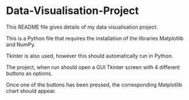 # Data-Visualisation-Project

This README file gives details of my data visualisation project. 

This is a Python file that requires the installation of the libraries Matplotlib and NumPy.

Tkinter is also used, however this should automatically run in Python. 

The project, when run should open a GUI Tkinter screen with 4 different buttons as options. 

Once one of the buttons has been pressed, the corresponding Matplotlib chart should appear.

